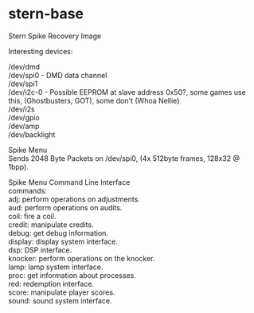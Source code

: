 # stern-base  

Stern Spike Recovery Image  
  
Interesting devices:  
  
/dev/dmd  
/dev/spi0 - DMD data channel  
/dev/spi1  
/dev/i2c-0 - Possible EEPROM at slave address 0x50?, some games use this, (Ghostbusters, GOT), some don't (Whoa Nellie)  
/dev/i2s  
/dev/gpio  
/dev/amp  
/dev/backlight  
  
Spike Menu  
Sends 2048 Byte Packets on /dev/spi0, (4x 512byte frames, 128x32 @ 1bpp).  
  
Spike Menu Command Line Interface  
commands:  
        adj: perform operations on adjustments.  
        aud: perform operations on audits.  
        coil: fire a coil.  
        credit: manipulate credits.  
        debug: get debug information.  
        display: display system interface.  
        dsp: DSP interface.  
        knocker: perform operations on the knocker.  
        lamp: lamp system interface.  
        proc: get information about processes.  
        red: redemption interface.  
        score: manipulate player scores.  
        sound: sound system interface.  


